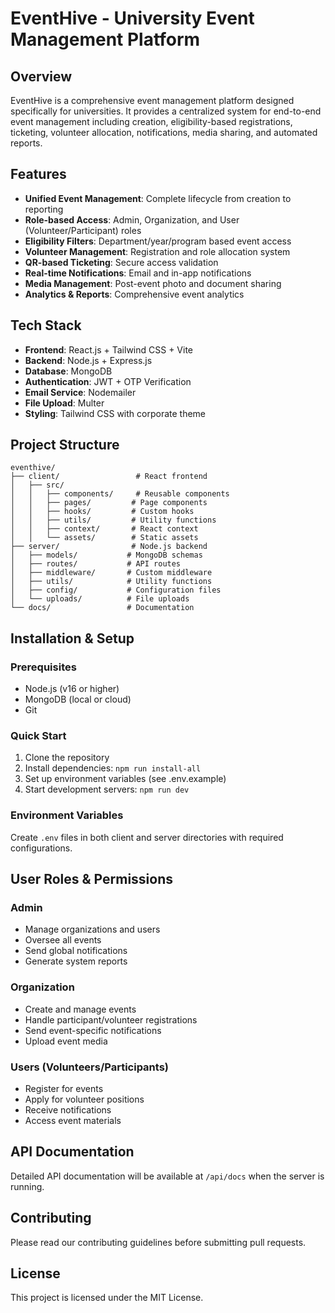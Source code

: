 # EventHive - University Event Management Platform

## Overview
EventHive is a comprehensive event management platform designed specifically for universities. It provides a centralized system for end-to-end event management including creation, eligibility-based registrations, ticketing, volunteer allocation, notifications, media sharing, and automated reports.

## Features
- **Unified Event Management**: Complete lifecycle from creation to reporting
- **Role-based Access**: Admin, Organization, and User (Volunteer/Participant) roles
- **Eligibility Filters**: Department/year/program based event access
- **Volunteer Management**: Registration and role allocation system
- **QR-based Ticketing**: Secure access validation
- **Real-time Notifications**: Email and in-app notifications
- **Media Management**: Post-event photo and document sharing
- **Analytics & Reports**: Comprehensive event analytics

## Tech Stack
- **Frontend**: React.js + Tailwind CSS + Vite
- **Backend**: Node.js + Express.js
- **Database**: MongoDB
- **Authentication**: JWT + OTP Verification
- **Email Service**: Nodemailer
- **File Upload**: Multer
- **Styling**: Tailwind CSS with corporate theme

## Project Structure
```
eventhive/
├── client/                 # React frontend
│   ├── src/
│   │   ├── components/     # Reusable components
│   │   ├── pages/         # Page components
│   │   ├── hooks/         # Custom hooks
│   │   ├── utils/         # Utility functions
│   │   ├── context/       # React context
│   │   └── assets/        # Static assets
├── server/                # Node.js backend
│   ├── models/           # MongoDB schemas
│   ├── routes/           # API routes
│   ├── middleware/       # Custom middleware
│   ├── utils/            # Utility functions
│   ├── config/           # Configuration files
│   └── uploads/          # File uploads
└── docs/                 # Documentation
```

## Installation & Setup

### Prerequisites
- Node.js (v16 or higher)
- MongoDB (local or cloud)
- Git

### Quick Start
1. Clone the repository
2. Install dependencies: `npm run install-all`
3. Set up environment variables (see .env.example)
4. Start development servers: `npm run dev`

### Environment Variables
Create `.env` files in both client and server directories with required configurations.

## User Roles & Permissions

### Admin
- Manage organizations and users
- Oversee all events
- Send global notifications
- Generate system reports

### Organization
- Create and manage events
- Handle participant/volunteer registrations
- Send event-specific notifications
- Upload event media

### Users (Volunteers/Participants)
- Register for events
- Apply for volunteer positions
- Receive notifications
- Access event materials

## API Documentation
Detailed API documentation will be available at `/api/docs` when the server is running.

## Contributing
Please read our contributing guidelines before submitting pull requests.

## License
This project is licensed under the MIT License.
